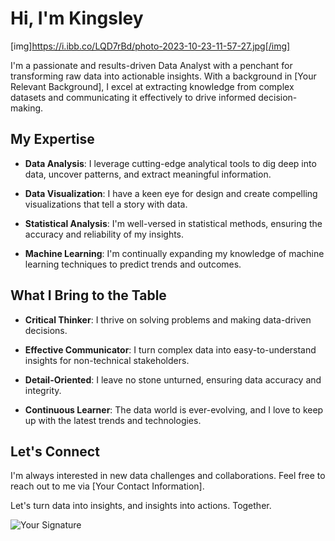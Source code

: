 # Hi, I'm Kingsley

[img]https://i.ibb.co/LQD7rBd/photo-2023-10-23-11-57-27.jpg[/img]

I'm a passionate and results-driven Data Analyst with a penchant for transforming raw data into actionable insights. With a background in [Your Relevant Background], I excel at extracting knowledge from complex datasets and communicating it effectively to drive informed decision-making.

## My Expertise

- **Data Analysis**: I leverage cutting-edge analytical tools to dig deep into data, uncover patterns, and extract meaningful information.

- **Data Visualization**: I have a keen eye for design and create compelling visualizations that tell a story with data.

- **Statistical Analysis**: I'm well-versed in statistical methods, ensuring the accuracy and reliability of my insights.

- **Machine Learning**: I'm continually expanding my knowledge of machine learning techniques to predict trends and outcomes.

## What I Bring to the Table

- **Critical Thinker**: I thrive on solving problems and making data-driven decisions.

- **Effective Communicator**: I turn complex data into easy-to-understand insights for non-technical stakeholders.

- **Detail-Oriented**: I leave no stone unturned, ensuring data accuracy and integrity.

- **Continuous Learner**: The data world is ever-evolving, and I love to keep up with the latest trends and technologies.

## Let's Connect

I'm always interested in new data challenges and collaborations. Feel free to reach out to me via [Your Contact Information].

Let's turn data into insights, and insights into actions. Together.

![Your Signature](URL_to_Your_Signature)

